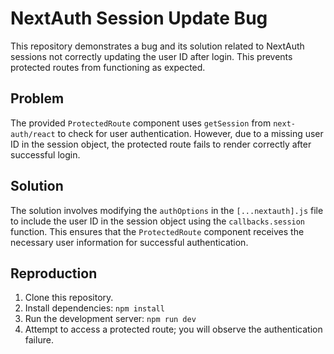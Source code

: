 # NextAuth Session Update Bug

This repository demonstrates a bug and its solution related to NextAuth sessions not correctly updating the user ID after login. This prevents protected routes from functioning as expected.

## Problem

The provided `ProtectedRoute` component uses `getSession` from `next-auth/react` to check for user authentication. However, due to a missing user ID in the session object, the protected route fails to render correctly after successful login.

## Solution

The solution involves modifying the `authOptions` in the `[...nextauth].js` file to include the user ID in the session object using the `callbacks.session` function.  This ensures that the `ProtectedRoute` component receives the necessary user information for successful authentication.

## Reproduction

1. Clone this repository.
2. Install dependencies: `npm install`
3. Run the development server: `npm run dev`
4. Attempt to access a protected route; you will observe the authentication failure.